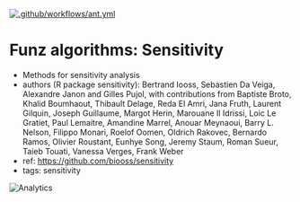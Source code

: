 [![.github/workflows/ant.yml](https://github.com/Funz/algorithm-Sensitivity/actions/workflows/ant.yml/badge.svg)](https://github.com/Funz/algorithm-Sensitivity/actions/workflows/ant.yml)

# Funz algorithms: Sensitivity

* Methods for sensitivity analysis
* authors (R package sensitivity):  	Bertrand Iooss, Sebastien Da Veiga, Alexandre Janon and Gilles Pujol, with contributions from Baptiste Broto, Khalid Boumhaout, Thibault Delage, Reda El Amri, Jana Fruth, Laurent Gilquin, Joseph Guillaume, Margot Herin, Marouane Il Idrissi, Loic Le Gratiet, Paul Lemaitre, Amandine Marrel, Anouar Meynaoui, Barry L. Nelson, Filippo Monari, Roelof Oomen, Oldrich Rakovec, Bernardo Ramos, Olivier Roustant, Eunhye Song, Jeremy Staum, Roman Sueur, Taieb Touati, Vanessa Verges, Frank Weber 
* ref: https://github.com/biooss/sensitivity
* tags: sensitivity


![Analytics](https://ga-beacon.appspot.com/UA-109580-20/algorithm-Sensitivity)
